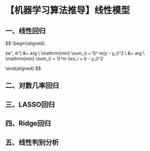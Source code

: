 # 【机器学习算法推导】线性模型

## 一、线性回归
$$
\begin{aligned}

(w^*, b^*) &= arg \  \mathrm{min} \sum_{i = 1}^ m(y - y_i)^2 \\
           &= arg \ \mathrm{min} \sum_{i = 1}^m (wx_i + b - y_i)^2

\end{aligned}
$$

## 二、对数几率回归

## 三、LASSO回归

## 四、Ridge回归

## 五、线性判别分析
